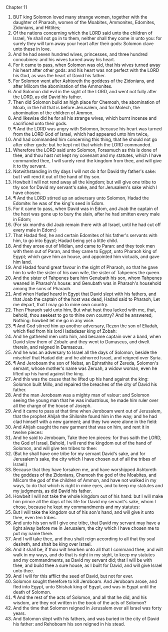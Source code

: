 

Chapter 11

1. BUT king Solomon loved many strange women, together with the daughter of Pharaoh, women of the Moabites, Ammonites, Edomites, Zidonians, and Hittites;
2. Of the nations concerning which the LORD said unto the children of Israel, Ye shall not go in to them, neither shall they come in unto you: for surely they will turn away your heart after their gods: Solomon clave unto these in love.
3. And he had seven hundred wives, princesses, and three hundred concubines: and his wives turned away his heart.
4. For it came to pass, when Solomon was old, that his wives turned away his heart after other gods: and his heart was not perfect with the LORD his God, as was the heart of David his father.
5. For Solomon went after Ashtoreth the goddess of the Zidonians, and after Milcom the abomination of the Ammonites.
6. And Solomon did evil in the sight of the LORD, and went not fully after the LORD, as did David his father.
7. Then did Solomon build an high place for Chemosh, the abomination of Moab, in the hill that is before Jerusalem, and for Molech, the abomination of the children of Ammon.
8. And likewise did he for all his strange wives, which burnt incense and sacrificed unto their gods.
9. ¶ And the LORD was angry with Solomon, because his heart was turned from the LORD God of Israel, which had appeared unto him twice,
10. And had commanded him concerning this thing, that he should not go after other gods: but he kept not that which the LORD commanded.
11. Wherefore the LORD said unto Solomon, Forasmuch as this is done of thee, and thou hast not kept my covenant and my statutes, which I have commanded thee, I will surely rend the kingdom from thee, and will give it to thy servant.
12. Notwithstanding in thy days I will not do it for David thy father's sake: but I will rend it out of the hand of thy son.
13. Howbeit I will not rend away all the kingdom; but will give one tribe to thy son for David my servant's sake, and for Jerusalem's sake which I have chosen.
14. ¶ And the LORD stirred up an adversary unto Solomon, Hadad the Edomite: he was of the king's seed in Edom.
15. For it came to pass, when David was in Edom, and Joab the captain of the host was gone up to bury the slain, after he had smitten every male in Edom;
16. (For six months did Joab remain there with all Israel, until he had cut off every male in Edom:)
17. That Hadad fled, he and certain Edomites of his father's servants with him, to go into Egypt; Hadad being yet a little child.
18. And they arose out of Midian, and came to Paran: and they took men with them out of Paran, and they came to Egypt, unto Pharaoh king of Egypt; which gave him an house, and appointed him victuals, and gave him land.
19. And Hadad found great favour in the sight of Pharaoh, so that he gave him to wife the sister of his own wife, the sister of Tahpenes the queen.
20. And the sister of Tahpenes bare him Genubath his son, whom Tahpenes weaned in Pharaoh's house: and Genubath was in Pharaoh's household among the sons of Pharaoh.
21. And when Hadad heard in Egypt that David slept with his fathers, and that Joab the captain of the host was dead, Hadad said to Pharaoh, Let me depart, that I may go to mine own country.
22. Then Pharaoh said unto him, But what hast thou lacked with me, that, behold, thou seekest to go to thine own country?  And he answered, Nothing: howbeit let me go in any wise.
23. ¶ And God stirred him up another adversary, Rezon the son of Eliadah, which fled from his lord Hadadezer king of Zobah:
24. And he gathered men unto him, and became captain over a band, when David slew them of Zobah: and they went to Damascus, and dwelt therein, and reigned in Damascus.
25. And he was an adversary to Israel all the days of Solomon, beside the mischief that Hadad did: and he abhorred Israel, and reigned over Syria.
26. ¶ And Jeroboam the son of Nebat, an Ephrathite of Zereda, Solomon's servant, whose mother's name was Zeruah, a widow woman, even he lifted up his hand against the king.
27. And this was the cause that he lifted up his hand against the king: Solomon built Millo, and repaired the breaches of the city of David his father.
28. And the man Jeroboam was a mighty man of valour: and Solomon seeing the young man that he was industrious, he made him ruler over all the charge of the house of Joseph.
29. And it came to pass at that time when Jeroboam went out of Jerusalem, that the prophet Ahijah the Shilonite found him in the way; and he had clad himself with a new garment; and they two were alone in the field:
30. And Ahijah caught the new garment that was on him, and rent it in twelve pieces:
31. And he said to Jeroboam, Take thee ten pieces: for thus saith the LORD, the God of Israel, Behold, I will rend the kingdom out of the hand of Solomon, and will give ten tribes to thee:
32. (But he shall have one tribe for my servant David's sake, and for Jerusalem's sake, the city which I have chosen out of all the tribes of Israel:)
33. Because that they have forsaken me, and have worshipped Ashtoreth the goddess of the Zidonians, Chemosh the god of the Moabites, and Milcom the god of the children of Ammon, and have not walked in my ways, to do that which is right in mine eyes, and to keep my statutes and my judgments, as did David his father.
34. Howbeit I will not take the whole kingdom out of his hand: but I will make him prince all the days of his life for David my servant's sake, whom I chose, because he kept my commandments and my statutes:
35. But I will take the kingdom out of his son's hand, and will give it unto thee, even ten tribes.
36. And unto his son will I give one tribe, that David my servant may have a light alway before me in Jerusalem, the city which I have chosen me to put my name there.
37. And I will take thee, and thou shalt reign according to all that thy soul desireth, and shalt be king over Israel.
38. And it shall be, if thou wilt hearken unto all that I command thee, and wilt walk in my ways, and do that is right in my sight, to keep my statutes and my commandments, as David my servant did; that I will be with thee, and build thee a sure house, as I built for David, and will give Israel unto thee.
39. And I will for this afflict the seed of David, but not for ever.
40. Solomon sought therefore to kill Jeroboam.  And Jeroboam arose, and fled into Egypt, unto Shishak king of Egypt, and was in Egypt until the death of Solomon.
41. ¶ And the rest of the acts of Solomon, and all that he did, and his wisdom, are they not written in the book of the acts of Solomon?
42. And the time that Solomon reigned in Jerusalem over all Israel was forty years.
43. And Solomon slept with his fathers, and was buried in the city of David his father: and Rehoboam his son reigned in his stead.
